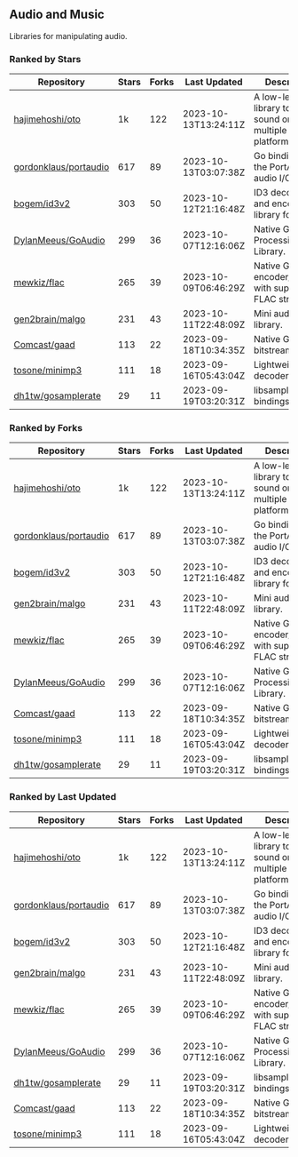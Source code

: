 ## Audio and Music

Libraries for manipulating audio.

### Ranked by Stars

| Repository | Stars | Forks | Last Updated | Description | 
|------------|-------|-------|--------------|-------------|
| [hajimehoshi/oto](https://github.com/hajimehoshi/oto) | 1k | 122 | 2023-10-13T13:24:11Z |  A low-level library to play sound on multiple platforms. |
| [gordonklaus/portaudio](https://github.com/gordonklaus/portaudio) | 617 | 89 | 2023-10-13T03:07:38Z |  Go bindings for the PortAudio audio I/O library. |
| [bogem/id3v2](https://github.com/bogem/id3v2) | 303 | 50 | 2023-10-12T21:16:48Z |  ID3 decoding and encoding library for Go. |
| [DylanMeeus/GoAudio](https://github.com/DylanMeeus/GoAudio) | 299 | 36 | 2023-10-07T12:16:06Z |  Native Go Audio Processing Library. |
| [mewkiz/flac](https://github.com/mewkiz/flac) | 265 | 39 | 2023-10-09T06:46:29Z |  Native Go FLAC encoder/decoder with support for FLAC streams. |
| [gen2brain/malgo](https://github.com/gen2brain/malgo) | 231 | 43 | 2023-10-11T22:48:09Z |  Mini audio library. |
| [Comcast/gaad](https://github.com/Comcast/gaad) | 113 | 22 | 2023-09-18T10:34:35Z |  Native Go AAC bitstream parser. |
| [tosone/minimp3](https://github.com/tosone/minimp3) | 111 | 18 | 2023-09-16T05:43:04Z |  Lightweight MP3 decoder library. |
| [dh1tw/gosamplerate](https://github.com/dh1tw/gosamplerate) | 29 | 11 | 2023-09-19T03:20:31Z |  libsamplerate bindings for go. |

### Ranked by Forks

| Repository | Stars | Forks | Last Updated | Description | 
|------------|-------|-------|--------------|-------------|
| [hajimehoshi/oto](https://github.com/hajimehoshi/oto) | 1k | 122 | 2023-10-13T13:24:11Z |  A low-level library to play sound on multiple platforms. |
| [gordonklaus/portaudio](https://github.com/gordonklaus/portaudio) | 617 | 89 | 2023-10-13T03:07:38Z |  Go bindings for the PortAudio audio I/O library. |
| [bogem/id3v2](https://github.com/bogem/id3v2) | 303 | 50 | 2023-10-12T21:16:48Z |  ID3 decoding and encoding library for Go. |
| [gen2brain/malgo](https://github.com/gen2brain/malgo) | 231 | 43 | 2023-10-11T22:48:09Z |  Mini audio library. |
| [mewkiz/flac](https://github.com/mewkiz/flac) | 265 | 39 | 2023-10-09T06:46:29Z |  Native Go FLAC encoder/decoder with support for FLAC streams. |
| [DylanMeeus/GoAudio](https://github.com/DylanMeeus/GoAudio) | 299 | 36 | 2023-10-07T12:16:06Z |  Native Go Audio Processing Library. |
| [Comcast/gaad](https://github.com/Comcast/gaad) | 113 | 22 | 2023-09-18T10:34:35Z |  Native Go AAC bitstream parser. |
| [tosone/minimp3](https://github.com/tosone/minimp3) | 111 | 18 | 2023-09-16T05:43:04Z |  Lightweight MP3 decoder library. |
| [dh1tw/gosamplerate](https://github.com/dh1tw/gosamplerate) | 29 | 11 | 2023-09-19T03:20:31Z |  libsamplerate bindings for go. |

### Ranked by Last Updated

| Repository | Stars | Forks | Last Updated | Description | 
|------------|-------|-------|--------------|-------------|
| [hajimehoshi/oto](https://github.com/hajimehoshi/oto) | 1k | 122 | 2023-10-13T13:24:11Z |  A low-level library to play sound on multiple platforms. |
| [gordonklaus/portaudio](https://github.com/gordonklaus/portaudio) | 617 | 89 | 2023-10-13T03:07:38Z |  Go bindings for the PortAudio audio I/O library. |
| [bogem/id3v2](https://github.com/bogem/id3v2) | 303 | 50 | 2023-10-12T21:16:48Z |  ID3 decoding and encoding library for Go. |
| [gen2brain/malgo](https://github.com/gen2brain/malgo) | 231 | 43 | 2023-10-11T22:48:09Z |  Mini audio library. |
| [mewkiz/flac](https://github.com/mewkiz/flac) | 265 | 39 | 2023-10-09T06:46:29Z |  Native Go FLAC encoder/decoder with support for FLAC streams. |
| [DylanMeeus/GoAudio](https://github.com/DylanMeeus/GoAudio) | 299 | 36 | 2023-10-07T12:16:06Z |  Native Go Audio Processing Library. |
| [dh1tw/gosamplerate](https://github.com/dh1tw/gosamplerate) | 29 | 11 | 2023-09-19T03:20:31Z |  libsamplerate bindings for go. |
| [Comcast/gaad](https://github.com/Comcast/gaad) | 113 | 22 | 2023-09-18T10:34:35Z |  Native Go AAC bitstream parser. |
| [tosone/minimp3](https://github.com/tosone/minimp3) | 111 | 18 | 2023-09-16T05:43:04Z |  Lightweight MP3 decoder library. |

